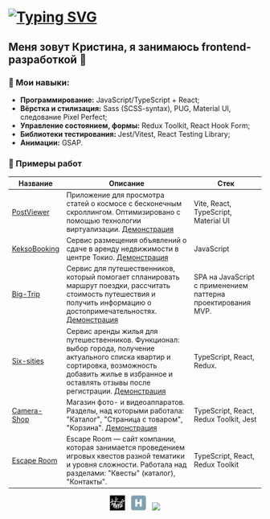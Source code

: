 # [![Typing SVG](https://readme-typing-svg.demolab.com?font=Fira+Code&weight=800&size=30&pause=1000&color=1A5C79&width=435&lines=Hello%2C+world!%F0%9F%A4%96)](https://git.io/typing-svg)

## Меня зовут Кристина, я занимаюсь frontend-разработкой 🚀

### 🔧  Мои навыки:

- **Программирование:** JavaScript/TypeScript + React;
- **Вёрстка и стилизация:** Sass (SCSS-syntax), PUG,  Material UI, следование Pixel Perfect;
- **Управление состоянием, формы:** Redux Toolkit, React Hook Form;
- **Библиотеки тестирования:** Jest/Vitest, React Testing Library;
- **Анимации:** GSAP.

### 💾 Примеры работ


| Название        | Описание          | Стек  |
| ------------- | ------------- | ----- |
| [PostViewer](https://github.com/Doc-Kristen/post-viewer) | Приложение для просмотра статей о космосе с бесконечным скроллингом. Оптимизировано с помощью технологии виртуализации. [Демонстрация](https://post-viewer-six.vercel.app/)| Vite, React, TypeScript, Material UI|
| [KeksoBooking](https://github.com/Doc-Kristen/959701-keksobooking-25) | Сервис размещения объявлений о сдаче в аренду недвижимости в центре Токио. [Демонстрация](https://doc-kristen.github.io/959701-keksobooking-25/)| JavaScript|
| [Big-Trip](https://github.com/Doc-Kristen/959701-big-trip-17) | Сервис для путешественников, который помогает спланировать маршрут поездки, рассчитать стоимость путешествия и получить информацию о достопримечательностях. [Демонстрация](https://doc-kristen-big-trip-17.vercel.app/)|SPA на JavaScript с применением паттерна проектирования MVP.|
| [Six-sities](https://github.com/Doc-Kristen/959701-six-cities-10) |  Сервис аренды жилья для путешественников. Функционал: выбор города, получение актуального списка квартир и сортировка, возможность добавить жилье в избранное и оставлять отзывы после регистрации. [Демонстрация](https://959701-six-cities-10-nmch.vercel.app/)|TypeScript, React, Redux. |
| [Camera-Shop](https://github.com/Doc-Kristen/Camera_shop) | Магазин фото- и видеоаппаратов. Разделы, над которыми работала: "Каталог", "Страница с товаром", "Корзина". [Демонстрация](https://mishchenko-camera-shop.vercel.app)|TypeScript, React, Redux Toolkit, Jest |
| [Escape Room](https://github.com/Doc-Kristen/grading) | Escape Room — сайт компании, которая занимается проведением игровых квестов разной тематики и уровня сложности. Работала над разделами: "Квесты" (каталог), "Контакты". | TypeScript, React, Redux Toolkit|


<p align="center">
<a href="https://htmlacademy.ru/profile/id959701"><img height="30" src="html-academy.png"></a>&nbsp;&nbsp;
<a href="https://career.habr.com/doc-kristen"><img height="30" src="habr.svg"></a>&nbsp;&nbsp;
<a href="https://www.codewars.com/users/Doc_Doc/"><img height="30" src="https://www.codewars.com/users/Doc_Doc/badges/micro"></a>  
</p>
